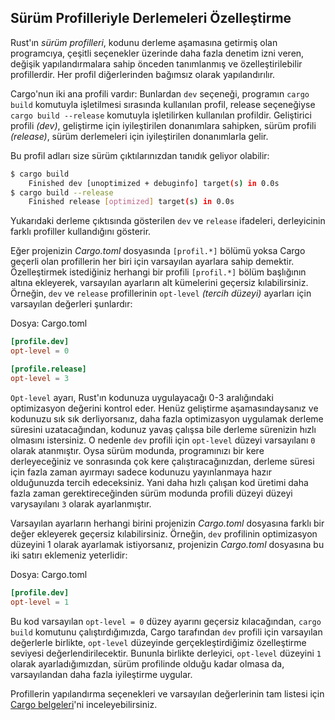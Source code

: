 ## Sürüm Profilleriyle Derlemeleri Özelleştirme

Rust'ın *sürüm profilleri*, kodunu derleme aşamasına getirmiş olan programcıya, çeşitli seçenekler üzerinde daha fazla denetim izni veren, değişik yapılandırmalara sahip önceden tanımlanmış ve özelleştirilebilir profillerdir. Her profil diğerlerinden bağımsız olarak yapılandırılır.

Cargo'nun iki ana profili vardır: Bunlardan `dev` seçeneği, programın `cargo build` komutuyla işletilmesi sırasında kullanılan profil, release seçeneğiyse `cargo build --release` komutuyla işletilirken kullanılan profildir. Geliştirici profili *(dev)*, geliştirme için iyileştirilen donanımlara sahipken, sürüm profili *(release)*, sürüm derlemeleri için iyileştirilen donanımlarla gelir.

Bu profil adları size sürüm çıktılarınızdan tanıdık geliyor olabilir:

```bash
$ cargo build
    Finished dev [unoptimized + debuginfo] target(s) in 0.0s
$ cargo build --release
    Finished release [optimized] target(s) in 0.0s
````
Yukarıdaki derleme çıktısında gösterilen `dev` ve `release` ifadeleri, derleyicinin farklı profiller kullandığını gösterir.

Eğer projenizin *Cargo.toml* dosyasında `[profil.*]` bölümü yoksa Cargo geçerli olan profillerin her biri için varsayılan ayarlara sahip demektir. Özelleştirmek istediğiniz herhangi bir profili `[profil.*]` bölüm başlığının altına ekleyerek, varsayılan ayarların alt kümelerini geçersiz kılabilirsiniz. Örneğin, `dev` ve `release` profillerinin `opt-level` *(tercih düzeyi)* ayarları için varsayılan değerleri şunlardır:

Dosya: Cargo.toml

```toml
[profile.dev]
opt-level = 0

[profile.release]
opt-level = 3
````

`Opt-level` ayarı, Rust'ın kodunuza uygulayacağı 0-3 aralığındaki optimizasyon değerini kontrol eder. Henüz geliştirme aşamasındaysanız ve kodunuzu sık sık derliyorsanız, daha fazla optimizasyon uygulamak derleme süresini uzatacağından, kodunuz yavaş çalışsa bile derleme sürenizin hızlı olmasını istersiniz. O nedenle `dev` profili için `opt-level` düzeyi varsayılanı `0` olarak atanmıştır. Oysa sürüm modunda, programınızı bir kere derleyeceğiniz ve sonrasında çok kere çalıştıracağınızdan, derleme süresi için fazla zaman ayırmayı sadece kodunuzu yayınlanmaya hazır olduğunuzda tercih edeceksiniz. Yani daha hızlı çalışan kod üretimi daha fazla zaman gerektireceğinden sürüm modunda profili düzeyi düzeyi varysayılanı `3` olarak ayarlanmıştır.

Varsayılan ayarların herhangi birini projenizin *Cargo.toml* dosyasına farklı bir değer ekleyerek geçersiz kılabilirsiniz. Örneğin, `dev` profilinin optimizasyon düzeyini 1 olarak ayarlamak istiyorsanız, projenizin *Cargo.toml* dosyasına bu iki satırı eklemeniz yeterlidir:

Dosya: Cargo.toml

```toml
[profile.dev]
opt-level = 1
````

Bu kod varsayılan `opt-level = 0` düzey ayarını geçersiz kılacağından, `cargo build` komutunu çalıştırdığımızda, Cargo tarafından `dev` profili için varsayılan değerlerle birlikte, `opt-level` düzeyinde gerçekleştirdiğimiz özelleştirme seviyesi değerlendirilecektir. Bununla birlikte derleyici, `opt-level` düzeyini `1` olarak ayarladığımızdan, sürüm profilinde olduğu kadar olmasa da, varsayılandan daha fazla iyileştirme uygular. 

Profillerin yapılandırma seçenekleri ve varsayılan değerlerinin tam listesi için [Cargo belgeleri](https://doc.rust-lang.org/cargo/reference/profiles.html)'ni inceleyebilirsiniz.

